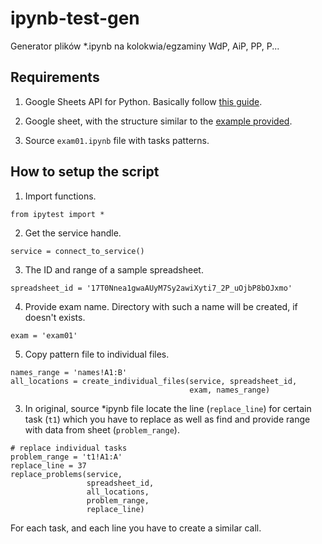 # ipynb-test-gen
Generator plików *.ipynb na kolokwia/egzaminy WdP, AiP, PP, P...

## Requirements
1. Google Sheets API for Python. Basically follow [this guide](https://developers.google.com/sheets/api/quickstart/python).

2. Google sheet, with the structure similar to the [example provided](https://docs.google.com/spreadsheets/d/17T0Nnea1gwaAUyM7Sy2awiXyti7_2P_uOjbP8bOJxmo/edit?usp=sharing).

3. Source `exam01.ipynb` file with tasks patterns.

## How to setup the script
1. Import functions.
```
from ipytest import *
```

2. Get the service handle.
```
service = connect_to_service()
```

3. The ID and range of a sample spreadsheet.
```
spreadsheet_id = '17T0Nnea1gwaAUyM7Sy2awiXyti7_2P_uOjbP8bOJxmo'
```

4. Provide exam name. Directory with such a name will be created, if doesn't exists.
```
exam = 'exam01'
```

5. Copy pattern file to individual files.
```
names_range = 'names!A1:B'
all_locations = create_individual_files(service, spreadsheet_id,
                                        exam, names_range)
```

3. In original, source *ipynb file locate the line (`replace_line`) for certain task (`t1`) which you have to replace as well as find and provide range with data from sheet (`problem_range`).

```
# replace individual tasks
problem_range = 't1!A1:A'
replace_line = 37
replace_problems(service,
                 spreadsheet_id,
                 all_locations,
                 problem_range,
                 replace_line)
```

For each task, and each line you have to create a similar call.
